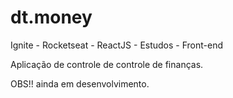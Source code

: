 # dt.money 

Ignite - Rocketseat - ReactJS - Estudos - Front-end

Aplicação de controle de controle de finanças.

OBS!! ainda em desenvolvimento.
